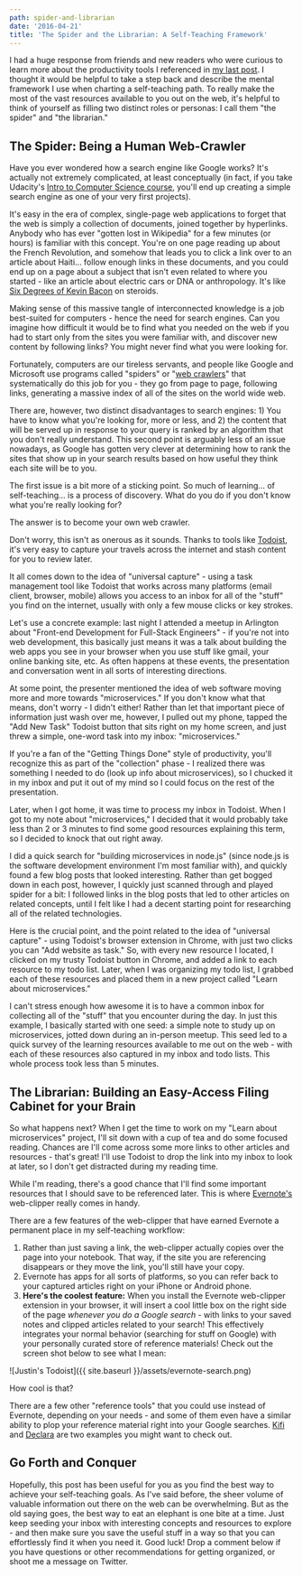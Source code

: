 ```yaml
---
path: spider-and-librarian
date: '2016-04-21'
title: 'The Spider and the Librarian: A Self-Teaching Framework'
---
```

I had a huge response from friends and new readers who were curious to learn more about the productivity tools I referenced in [my last post](/blog/2016/04/07/organizing-learning-and-action/). I thought it would be helpful to take a step back and describe the mental framework I use when charting a self-teaching path. To really make the most of the vast resources available to you out on the web, it's helpful to think of yourself as filling two distinct roles or personas: I call them "the spider" and "the librarian."

## The Spider: Being a Human Web-Crawler

Have you ever wondered how a search engine like Google works? It's actually not extremely complicated, at least conceptually (in fact, if you take Udacity's [Intro to Computer Science course](https://www.udacity.com/course/intro-to-computer-science--cs101), you'll end up creating a simple search engine as one of your very first projects).

It's easy in the era of complex, single-page web applications to forget that the web is simply a collection of documents, joined together by hyperlinks. Anybody who has ever "gotten lost in Wikipedia" for a few minutes (or hours) is familiar with this concept. You're on one page reading up about the French Revolution, and somehow that leads you to click a link over to an article about Haiti... follow enough links in these documents, and you could end up on a page about a subject that isn't even related to where you started - like an article about electric cars or DNA or anthropology. It's like [Six Degrees of Kevin Bacon](https://en.wikipedia.org/wiki/Six_Degrees_of_Kevin_Bacon) on steroids.

Making sense of this massive tangle of interconnected knowledge is a job best-suited for computers - hence the need for search engines. Can you imagine how difficult it would be to find what you needed on the web if you had to start only from the sites you were familiar with, and discover new content by following links? You might never find what you were looking for.

Fortunately, computers are our tireless servants, and people like Google and Microsoft use programs called "spiders" or "[web crawlers](https://en.wikipedia.org/wiki/Web_crawler)" that systematically do this job for you - they go from page to page, following links, generating a massive index of all of the sites on the world wide web.

There are, however, two distinct disadvantages to search engines: 1) You have to know what you're looking for, more or less, and 2) the content that will be served up in response to your query is ranked by an algorithm that you don't really understand. This second point is arguably less of an issue nowadays, as Google has gotten very clever at determining how to rank the sites that show up in your search results based on how useful they think each site will be to you.

The first issue is a bit more of a sticking point. So much of learning... of self-teaching... is a process of discovery. What do you do if you don't know what you're really looking for?

The answer is to become your own web crawler.

Don't worry, this isn't as onerous as it sounds. Thanks to tools like [Todoist](https://todoist.com), it's very easy to capture your travels across the internet and stash content for you to review later.

It all comes down to the idea of "universal capture" - using a task management tool like Todoist that works across many platforms (email client, browser, mobile) allows you access to an inbox for all of the "stuff" you find on the internet, usually with only a few mouse clicks or key strokes.

Let's use a concrete example: last night I attended a meetup in Arlington about "Front-end Development for Full-Stack Engineers" - if you're not into web development, this basically just means it was a talk about building the web apps you see in your browser when you use stuff like gmail, your online banking site, etc. As often happens at these events, the presentation and conversation went in all sorts of interesting directions.

At some point, the presenter mentioned the idea of web software moving more and more towards "microservices." If you don't know what that means, don't worry - I didn't either! Rather than let that important piece of information just wash over me, however, I pulled out my phone, tapped the "Add New Task" Todoist button that sits right on my home screen, and just threw a simple, one-word task into my inbox: "microservices."

If you're a fan of the "Getting Things Done" style of productivity, you'll recognize this as part of the "collection" phase - I realized there was something I needed to do (look up info about microservices), so I chucked it in my inbox and put it out of my mind so I could focus on the rest of the presentation.

Later, when I got home, it was time to process my inbox in Todoist. When I got to my note about "microservices," I decided that it would probably take less than 2 or 3 minutes to find some good resources explaining this term, so I decided to knock that out right away.

I did a quick search for "building microservices in node.js" (since node.js is the software development environment I'm most familiar with), and quickly found a few blog posts that looked interesting. Rather than get bogged down in each post, however, I quickly just scanned through and played spider for a bit: I followed links in the blog posts that led to other articles on related concepts, until I felt like I had a decent starting point for researching all of the related technologies.

Here is the crucial point, and the point related to the idea of "universal capture" - using Todoist's browser extension in Chrome, with just two clicks you can "Add website as task." So, with every new resource I located, I clicked on my trusty Todoist button in Chrome, and added a link to each resource to my todo list. Later, when I was organizing my todo list, I grabbed each of these resources and placed them in a new project called "Learn about microservices."

I can't stress enough how awesome it is to have a common inbox for collecting all of the "stuff" that you encounter during the day. In just this example, I basically started with one seed: a simple note to study up on microservices, jotted down during an in-person meetup. This seed led to a quick survey of the learning resources available to me out on the web - with each of these resources also captured in my inbox and todo lists. This whole process took less than 5 minutes.

## The Librarian: Building an Easy-Access Filing Cabinet for your Brain

So what happens next? When I get the time to work on my "Learn about microservices" project, I'll sit down with a cup of tea and do some focused reading. Chances are I'll come across some more links to other articles and resources - that's great! I'll use Todoist to drop the link into my inbox to look at later, so I don't get distracted during my reading time.

While I'm reading, there's a good chance that I'll find some important resources that I should save to be referenced later. This is where [Evernote's](https://evernote.com) web-clipper really comes in handy.

There are a few features of the web-clipper that have earned Evernote a permanent place in my self-teaching workflow:

1. Rather than just saving a link, the web-clipper actually copies over the page into your notebook. That way, if the site you are referencing disappears or they move the link, you'll still have your copy.
2. Evernote has apps for all sorts of platforms, so you can refer back to your captured articles right on your iPhone or Android phone.
3. **Here's the coolest feature:** When you install the Evernote web-clipper extension in your browser, it will insert a cool little box on the right side of the page _whenever you do a Google search_ - with links to your saved notes and clipped articles related to your search! This effectively integrates your normal behavior (searching for stuff on Google) with your personally curated store of reference materials! Check out the screen shot below to see what I mean:

![Justin's Todoist]({{ site.baseurl }}/assets/evernote-search.png)

How cool is that?

There are a few other "reference tools" that you could use instead of Evernote, depending on your needs - and some of them even have a similar ability to plop your reference material right into your Google searches. [Kifi](https://www.kifi.com/) and [Declara](https://declara.com/) are two examples you might want to check out.

## Go Forth and Conquer

Hopefully, this post has been useful for you as you find the best way to achieve your self-teaching goals. As I've said before, the sheer volume of valuable information out there on the web can be overwhelming. But as the old saying goes, the best way to eat an elephant is one bite at a time. Just keep seeding your inbox with interesting concepts and resources to explore - and then make sure you save the useful stuff in a way so that you can effortlessly find it when you need it. Good luck! Drop a comment below if you have questions or other recommendations for getting organized, or shoot me a message on Twitter.
